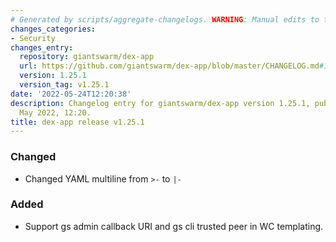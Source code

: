 ```yaml
---
# Generated by scripts/aggregate-changelogs. WARNING: Manual edits to this files will be overwritten.
changes_categories:
- Security
changes_entry:
  repository: giantswarm/dex-app
  url: https://github.com/giantswarm/dex-app/blob/master/CHANGELOG.md#1251---2022-05-24
  version: 1.25.1
  version_tag: v1.25.1
date: '2022-05-24T12:20:38'
description: Changelog entry for giantswarm/dex-app version 1.25.1, published on 24
  May 2022, 12:20.
title: dex-app release v1.25.1
---
```


### Changed
- Changed YAML multiline from `>-` to `|-`
### Added
- Support gs admin callback URI and gs cli trusted peer in WC templating.
